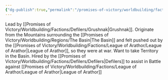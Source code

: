 ```yaml
---
{"dg-publish":true,"permalink":"/promises-of-victory/worldbuilding/factions/defilers/orken-hordes/","title":"Orken Hordes","noteIcon":"Faction","created":"2023-01-25T02:26:53.949+01:00","updated":"2023-03-29T21:28:35.767+02:00"}
---
```


Lead by [[Promises of Victory/Worldbuilding/Factions/Defilers/Grushnak\|Grushnak]].
Originate from the Mountains surrounding the [[Promises of Victory/Worldbuilding/Regions/The Basin\|The Basin]] and felt pushed out by the [[Promises of Victory/Worldbuilding/Factions/League of Arathor/League of Arathor\|League of Arathor]], so they were at war.
Want to take Territory in the Basin. Hired by the [[Promises of Victory/Worldbuilding/Factions/Defilers/Defilers\|Defilers]] to assist in Battle against [[Promises of Victory/Worldbuilding/Factions/League of Arathor/League of Arathor\|League of Arathor]]
